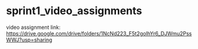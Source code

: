 # sprint1_video_assignments

video assignment link: https://drive.google.com/drive/folders/1NcNd223_F5t2golhYr6_DJWmu2PssWWJ?usp=sharing
